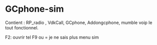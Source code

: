# GCphone-sim

Contient : RP_radio , VdkCall, GCphone, Addongcphone, mumble voip le tout fonctionnel. 

F2: ouvrir tel
F9 ou = je ne sais plus menu sim
